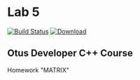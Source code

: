 # Lab 5 
[![Build Status](https://travis-ci.com/John-Jasper-Doe/Lab5.svg?branch=master)](https://travis-ci.com/John-Jasper-Doe/Lab5)
[ ![Download](https://api.bintray.com/packages/john-jasper-doe/otus-cpp/homeworks/images/download.svg?version=matrix) ](https://bintray.com/john-jasper-doe/otus-cpp/homeworks/matrix/link)

## Otus Developer C++ Course
Homework "MATRIX"
